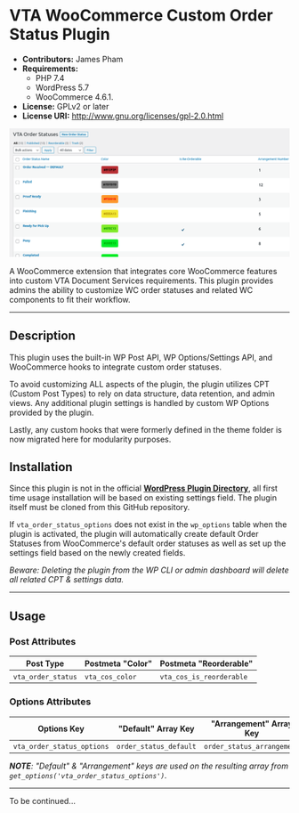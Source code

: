 # VTA WooCommerce Custom Order Status Plugin

- **Contributors:** James Pham
- **Requirements:** 
  - PHP 7.4
  - WordPress 5.7
  - WooCommerce 4.6.1.
- **License:** GPLv2 or later
- **License URI:** http://www.gnu.org/licenses/gpl-2.0.html

![img.png](assets/images/screenshot.png)

A WooCommerce extension that integrates core WooCommerce features into custom VTA Document Services requirements. This
plugin provides admins the ability to customize WC order statuses and related WC components to fit their workflow.

---

## Description
This plugin uses the built-in WP Post API, WP Options/Settings API, and WooCommerce hooks to integrate custom order 
statuses. 

To avoid customizing ALL aspects of the plugin, the plugin utilizes CPT (Custom Post Types) to rely on data structure, 
data retention, and admin views. Any additional plugin settings is handled by custom WP Options provided by the plugin.

Lastly, any custom hooks that were formerly defined in the theme folder is now migrated here for modularity purposes.

## Installation
Since this plugin is not in the official **[WordPress Plugin Directory](https://wordpress.org/plugins/)**, all
first time usage installation will be based on existing settings field. The plugin itself must be cloned from this GitHub
repository.

If `vta_order_status_options` does not exist in the `wp_options` table when the plugin is activated, the plugin will automatically
create default Order Statuses from WooCommerce's default order statuses as well as set up the settings field based on 
the newly created fields. 

_Beware: Deleting the plugin from the WP CLI or admin dashboard will delete all related CPT & settings data._

---

## Usage

### Post Attributes
| **Post Type**      | **Postmeta "Color"** | **Postmeta "Reorderable"** |
|--------------------|----------------------|----------------------------|
| `vta_order_status` | `vta_cos_color`      | `vta_cos_is_reorderable`   |

### Options Attributes
| **Options Key**            | **"Default" Array Key** | **"Arrangement" Array Key** |
|----------------------------|-------------------------|-----------------------------|
| `vta_order_status_options` | `order_status_default`  | `order_status_arrangement`  |
_**NOTE**: "Default" & "Arrangement" keys are used on the resulting array from `get_options('vta_order_status_options')`._

---

To be continued...
